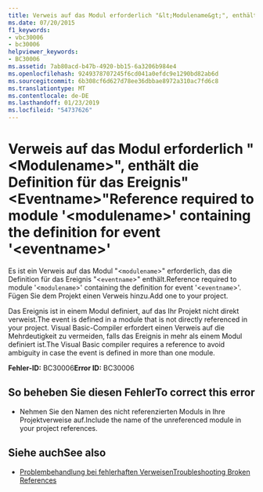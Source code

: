 ```yaml
---
title: Verweis auf das Modul erforderlich "&lt;Modulename&gt;", enthält die Definition für das Ereignis"&lt;Eventname&gt;"
ms.date: 07/20/2015
f1_keywords:
- vbc30006
- bc30006
helpviewer_keywords:
- BC30006
ms.assetid: 7ab80acd-b47b-4920-bb15-6a3206b984e4
ms.openlocfilehash: 9249378707245f6cd041a0efdc9e1290bd82ab6d
ms.sourcegitcommit: 6b308cf6d627d78ee36dbbae8972a310ac7fd6c8
ms.translationtype: MT
ms.contentlocale: de-DE
ms.lasthandoff: 01/23/2019
ms.locfileid: "54737626"
---
```

# <a name="reference-required-to-module-ltmodulenamegt-containing-the-definition-for-event-lteventnamegt"></a><span data-ttu-id="c72f3-102">Verweis auf das Modul erforderlich "&lt;Modulename&gt;", enthält die Definition für das Ereignis"&lt;Eventname&gt;"</span><span class="sxs-lookup"><span data-stu-id="c72f3-102">Reference required to module '&lt;modulename&gt;' containing the definition for event '&lt;eventname&gt;'</span></span>
<span data-ttu-id="c72f3-103">Es ist ein Verweis auf das Modul "<`modulename`>" erforderlich, das die Definition für das Ereignis "<`eventname`>" enthält.</span><span class="sxs-lookup"><span data-stu-id="c72f3-103">Reference required to module '<`modulename`>' containing the definition for event '<`eventname`>'.</span></span> <span data-ttu-id="c72f3-104">Fügen Sie dem Projekt einen Verweis hinzu.</span><span class="sxs-lookup"><span data-stu-id="c72f3-104">Add one to your project.</span></span>  
  
 <span data-ttu-id="c72f3-105">Das Ereignis ist in einem Modul definiert, auf das Ihr Projekt nicht direkt verweist.</span><span class="sxs-lookup"><span data-stu-id="c72f3-105">The event is defined in a module that is not directly referenced in your project.</span></span> <span data-ttu-id="c72f3-106">Visual Basic-Compiler erfordert einen Verweis auf die Mehrdeutigkeit zu vermeiden, falls das Ereignis in mehr als einem Modul definiert ist.</span><span class="sxs-lookup"><span data-stu-id="c72f3-106">The Visual Basic compiler requires a reference to avoid ambiguity in case the event is defined in more than one module.</span></span>  
  
 <span data-ttu-id="c72f3-107">**Fehler-ID:** BC30006</span><span class="sxs-lookup"><span data-stu-id="c72f3-107">**Error ID:** BC30006</span></span>  
  
## <a name="to-correct-this-error"></a><span data-ttu-id="c72f3-108">So beheben Sie diesen Fehler</span><span class="sxs-lookup"><span data-stu-id="c72f3-108">To correct this error</span></span>  
  
-   <span data-ttu-id="c72f3-109">Nehmen Sie den Namen des nicht referenzierten Moduls in Ihre Projektverweise auf.</span><span class="sxs-lookup"><span data-stu-id="c72f3-109">Include the name of the unreferenced module in your project references.</span></span>  
  
## <a name="see-also"></a><span data-ttu-id="c72f3-110">Siehe auch</span><span class="sxs-lookup"><span data-stu-id="c72f3-110">See also</span></span>
- [<span data-ttu-id="c72f3-111">Problembehandlung bei fehlerhaften Verweisen</span><span class="sxs-lookup"><span data-stu-id="c72f3-111">Troubleshooting Broken References</span></span>](/visualstudio/ide/troubleshooting-broken-references)
